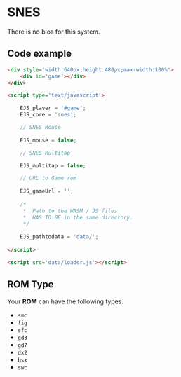 # SNES

There is no bios for this system.

## Code example

```html
<div style='width:640px;height:480px;max-width:100%'>
    <div id='game'></div>
</div>

<script type='text/javascript'>

    EJS_player = '#game';
    EJS_core = 'snes';

    // SNES Mouse
    
    EJS_mouse = false; 

    // SNES Multitap

    EJS_multitap = false; 

    // URL to Game rom
     
    EJS_gameUrl = '';
    
    /*
     *  Path to the WASM / JS files
     *  HAS TO BE in the same directory.
     */
    
    EJS_pathtodata = 'data/';
    
</script>

<script src='data/loader.js'></script>
```

## ROM Type

Your **ROM** can have the following types:
- `smc`
- `fig`
- `sfc`
- `gd3`
- `gd7`
- `dx2`
- `bsx`
- `swc`

